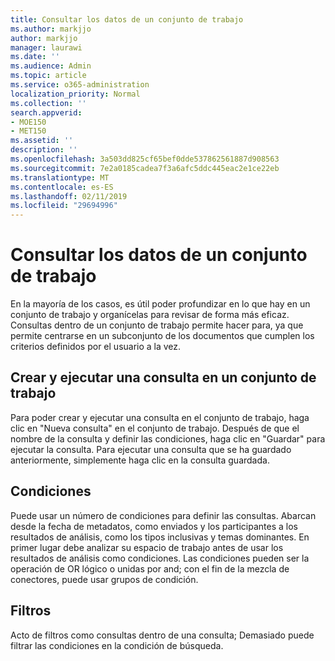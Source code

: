 ```yaml
---
title: Consultar los datos de un conjunto de trabajo
ms.author: markjjo
author: markjjo
manager: laurawi
ms.date: ''
ms.audience: Admin
ms.topic: article
ms.service: o365-administration
localization_priority: Normal
ms.collection: ''
search.appverid:
- MOE150
- MET150
ms.assetid: ''
description: ''
ms.openlocfilehash: 3a503dd825cf65bef0dde537862561887d908563
ms.sourcegitcommit: 7e2a0185cadea7f3a6afc5ddc445eac2e1ce22eb
ms.translationtype: MT
ms.contentlocale: es-ES
ms.lasthandoff: 02/11/2019
ms.locfileid: "29694996"
---
```

# <a name="query-the-data-in-a-working-set"></a>Consultar los datos de un conjunto de trabajo

En la mayoría de los casos, es útil poder profundizar en lo que hay en un conjunto de trabajo y organícelas para revisar de forma más eficaz. Consultas dentro de un conjunto de trabajo permite hacer para, ya que permite centrarse en un subconjunto de los documentos que cumplen los criterios definidos por el usuario a la vez.

## <a name="creating-and-running-a-query-within-a-working-set"></a>Crear y ejecutar una consulta en un conjunto de trabajo

Para poder crear y ejecutar una consulta en el conjunto de trabajo, haga clic en "Nueva consulta" en el conjunto de trabajo. Después de que el nombre de la consulta y definir las condiciones, haga clic en "Guardar" para ejecutar la consulta. Para ejecutar una consulta que se ha guardado anteriormente, simplemente haga clic en la consulta guardada.

## <a name="conditions"></a>Condiciones

Puede usar un número de condiciones para definir las consultas. Abarcan desde la fecha de metadatos, como enviados y los participantes a los resultados de análisis, como los tipos inclusivas y temas dominantes. En primer lugar debe analizar su espacio de trabajo antes de usar los resultados de análisis como condiciones. Las condiciones pueden ser la operación de OR lógico o unidas por and; con el fin de la mezcla de conectores, puede usar grupos de condición.

## <a name="filters"></a>Filtros
Acto de filtros como consultas dentro de una consulta; Demasiado puede filtrar las condiciones en la condición de búsqueda.


